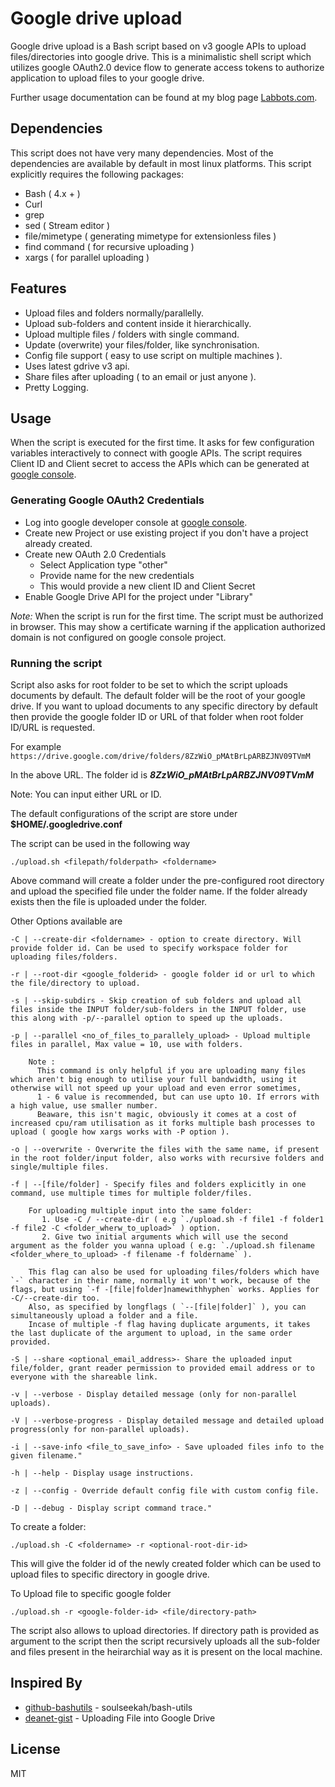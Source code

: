 # Google drive upload

Google drive upload is a Bash script based on v3 google APIs to upload files/directories into google drive. This is a minimalistic shell script which utilizes google OAuth2.0 device flow to generate access tokens to authorize application to upload files to your google drive.

Further usage documentation can be found at my blog page [Labbots.com](https://labbots.com/google-drive-upload-bash-script/ "Labbots.com").

## Dependencies

This script does not have very many dependencies. Most of the dependencies are available by default in most linux platforms. This script explicitly requires the following packages:

- Bash ( 4.x + )
- Curl
- grep
- sed ( Stream editor )
- file/mimetype ( generating mimetype for extensionless files )
- find command ( for recursive uploading )
- xargs ( for parallel uploading )

## Features

- Upload files and folders normally/parallelly.
- Upload sub-folders and content inside it hierarchically.
- Upload multiple files / folders with single command.
- Update (overwrite) your files/folder, like synchronisation.
- Config file support ( easy to use script on multiple machines ).
- Uses latest gdrive v3 api.
- Share files after uploading ( to an email or just anyone ).
- Pretty Logging.

## Usage

When the script is executed for the first time. It asks for few configuration variables interactively to connect with google APIs. The script requires Client ID and Client secret to access the APIs which can be generated at [google console].

### Generating Google OAuth2 Credentials

- Log into google developer console at [google console].
- Create new Project or use existing project if you don't have a project already created.
- Create new OAuth 2.0 Credentials
  - Select Application type "other"
  - Provide name for the new credentials
  - This would provide a new client ID and Client Secret
- Enable Google Drive API for the project under "Library"

*Note:* When the script is run for the first time. The script must be authorized in browser. This may show a certificate warning if the application authorized domain is not configured on google console project.

### Running the script

Script also asks for root folder to be set to which the script uploads documents by default.
The default folder will be the root of your google drive. If you want to upload documents to any specific directory by default then provide the google folder ID or URL of that folder when root folder ID/URL is requested.

For example
`https://drive.google.com/drive/folders/8ZzWiO_pMAtBrLpARBZJNV09TVmM`

In the above URL. The folder id is ***8ZzWiO_pMAtBrLpARBZJNV09TVmM***

Note: You can input either URL or ID.

The default configurations of the script are store under **$HOME/.googledrive.conf**

The script can be used in the following way

    ./upload.sh <filepath/folderpath> <foldername>
Above command will create a folder under the pre-configured root directory and upload the specified file under the folder name. If the folder already exists then the file is uploaded under the folder.

Other Options available are

    -C | --create-dir <foldername> - option to create directory. Will provide folder id. Can be used to specify workspace folder for uploading files/folders.

    -r | --root-dir <google_folderid> - google folder id or url to which the file/directory to upload.
    
    -s | --skip-subdirs - Skip creation of sub folders and upload all files inside the INPUT folder/sub-folders in the INPUT folder, use this along with -p/--parallel option to speed up the uploads.
    
    -p | --parallel <no_of_files_to_parallely_upload> - Upload multiple files in parallel, Max value = 10, use with folders.
        
        Note :
          This command is only helpful if you are uploading many files which aren't big enough to utilise your full bandwidth, using it otherwise will not speed up your upload and even error sometimes,
          1 - 6 value is recommended, but can use upto 10. If errors with a high value, use smaller number.
          Beaware, this isn't magic, obviously it comes at a cost of increased cpu/ram utilisation as it forks multiple bash processes to upload ( google how xargs works with -P option ).              
    
    -o | --overwrite - Overwrite the files with the same name, if present in the root folder/input folder, also works with recursive folders and single/multiple files.
    
    -f | --[file/folder] - Specify files and folders explicitly in one command, use multiple times for multiple folder/files.   

        For uploading multiple input into the same folder:
           1. Use -C / --create-dir ( e.g `./upload.sh -f file1 -f folder1 -f file2 -C <folder_wherw_to_upload>` ) option.
           2. Give two initial arguments which will use the second argument as the folder you wanna upload ( e.g: `./upload.sh filename <folder_where_to_upload> -f filename -f foldername` ).
           
        This flag can also be used for uploading files/folders which have `-` character in their name, normally it won't work, because of the flags, but using `-f -[file|folder]namewithhyphen` works. Applies for -C/--create-dir too.
        Also, as specified by longflags ( `--[file|folder]` ), you can simultaneously upload a folder and a file.
        Incase of multiple -f flag having duplicate arguments, it takes the last duplicate of the argument to upload, in the same order provided.
                            
    -S | --share <optional_email_address>- Share the uploaded input file/folder, grant reader permission to provided email address or to everyone with the shareable link.
    
    -v | --verbose - Display detailed message (only for non-parallel uploads).
    
    -V | --verbose-progress - Display detailed message and detailed upload progress(only for non-parallel uploads).
    
    -i | --save-info <file_to_save_info> - Save uploaded files info to the given filename."
    
    -h | --help - Display usage instructions.
    
    -z | --config - Override default config file with custom config file.
    
    -D | --debug - Display script command trace."

To create a folder:

    ./upload.sh -C <foldername> -r <optional-root-dir-id> 

This will give the folder id of the newly created folder which can be used to upload files to specific directory in google drive.

To Upload file to specific google folder

    ./upload.sh -r <google-folder-id> <file/directory-path>

The script also allows to upload directories. If directory path is provided as argument to the script then the script recursively uploads all the sub-folder and files present in the heirarchial way as it is present on the local machine.

## Inspired By

- [github-bashutils] - soulseekah/bash-utils
- [deanet-gist] - Uploading File into Google Drive

## License

MIT

[github-bashutils]: <https://github.com/soulseekah/bash-utils>
[deanet-gist]:<https://gist.github.com/deanet/3427090>
[google console]:<https://console.developers.google.com>
